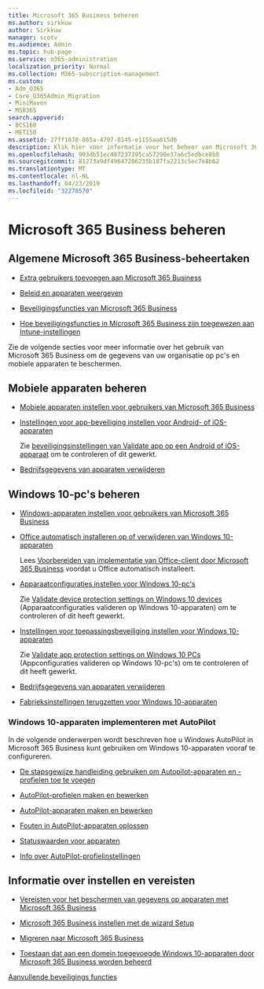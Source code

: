 ```yaml
---
title: Microsoft 365 Business beheren
ms.author: sirkkuw
author: Sirkkuw
manager: scotv
ms.audience: Admin
ms.topic: hub-page
ms.service: o365-administration
localization_priority: Normal
ms.collection: M365-subscription-management
ms.custom:
- Adm_O365
- Core_O365Admin_Migration
- MiniMaven
- MSB365
search.appverid:
- BCS160
- MET150
ms.assetid: 27ff1678-865a-4707-8145-e1155aa815d6
description: Klik hier voor informatie voor het beheer van Microsoft 365 Business gerelateerde taken admin, mobiele apparaten Windows 10PCs en veel dergelijke taken.
ms.openlocfilehash: 993db51ec487237395ca57290e37a6c5edbce8b8
ms.sourcegitcommit: 81273a9df49647286235b187fa2213c5ec7e8b62
ms.translationtype: MT
ms.contentlocale: nl-NL
ms.lasthandoff: 04/23/2019
ms.locfileid: "32278570"
---
```

# <a name="manage-microsoft-365-business"></a>Microsoft 365 Business beheren

## <a name="general-microsoft-365-business-admin-tasks"></a>Algemene Microsoft 365 Business-beheertaken

- [Extra gebruikers toevoegen aan Microsoft 365 Business](add-users-m365b.md)
    
- [Beleid en apparaten weergeven](view-policies-and-devices.md)
    
- [Beveiligingsfuncties van Microsoft 365 Business](security-features.md)
    
- [Hoe beveiligingsfuncties in Microsoft 365 Business zijn toegewezen aan Intune-instellingen](map-protection-features-to-intune-settings.md)
    
Zie de volgende secties voor meer informatie over het gebruik van Microsoft 365 Business om de gegevens van uw organisatie op pc's en mobiele apparaten te beschermen.
  
## <a name="manage-mobile-devices"></a>Mobiele apparaten beheren

- [Mobiele apparaten instellen voor gebruikers van Microsoft 365 Business](set-up-mobile-devices.md)
    
- [Instellingen voor app-beveiliging instellen voor Android- of iOS-apparaten](app-protection-settings-for-android-and-ios.md)
    
    Zie [beveiligingsinstellingen van Validate app op een Android of iOS-apparaat](validate-settings-on-android-or-ios.md) om te controleren of dit gewerkt. 
    
- [Bedrijfsgegevens van apparaten verwijderen](remove-company-data.md)
    
## <a name="manage-windows-10-pcs"></a>Windows 10-pc's beheren

- [Windows-apparaten instellen voor gebruikers van Microsoft 365 Business](set-up-windows-devices.md)
    
- [Office automatisch installeren op of verwijderen van Windows 10-apparaten](auto-install-or-uninstall-office.md)
    
    Lees [Voorbereiden van implementatie van Office-client door Microsoft 365 Business](prepare-for-office-client-deployment.md) voordat u Office automatisch installeert. 
    
- [Apparaatconfiguraties instellen voor Windows 10-pc's](protection-settings-for-windows-10-pcs.md)
    
    Zie [Validate device protection settings on Windows 10 devices](validate-settings-on-windows-10-pcs.md) (Apparaatconfiguraties valideren op Windows 10-apparaten) om te controleren of dit heeft gewerkt. 
    
- [Instellingen voor toepassingsbeveiliging instellen voor Windows 10-apparaten](protection-settings-for-windows-10-devices.md)
    
    Zie [Validate app protection settings on Windows 10 PCs](validate-protection-settings-on-windows-10-pcs.md) (Appconfiguraties valideren op Windows 10-pc's) om te controleren of dit heeft gewerkt. 
    
- [Bedrijfsgegevens van apparaten verwijderen](remove-company-data.md)
    
- [Fabrieksinstellingen terugzetten voor Windows 10-apparaten](reset-devices-to-factory-settings.md)
    
### <a name="use-autopilot-to-deploy-windows-10-devices"></a>Windows 10-apparaten implementeren met AutoPilot

In de volgende onderwerpen wordt beschreven hoe u Windows AutoPilot in Microsoft 365 Business kunt gebruiken om Windows 10-apparaten vooraf te configureren.
  
- [De stapsgewijze handleiding gebruiken om Autopilot-apparaten en -profielen toe te voegen](add-autopilot-devices-and-profile.md)
    
- [AutoPilot-profielen maken en bewerken](create-and-edit-autopilot-profiles.md)
    
- [AutoPilot-apparaten maken en bewerken](create-and-edit-autopilot-devices.md)
    
- [Fouten in AutoPilot-apparaten oplossen](troubleshoot-autopilot-errors.md)
    
- [Statuswaarden voor apparaten](device-states.md)
    
- [Info over AutoPilot-profielinstellingen](autopilot-profile-settings.md)
    
## <a name="set-up-and-pre-requisite-information"></a>Informatie over instellen en vereisten

- [Vereisten voor het beschermen van gegevens op apparaten met Microsoft 365 Business](pre-requisites-for-data-protection.md)
    
- [Microsoft 365 Business instellen met de wizard Setup](set-up.md)
    
- [Migreren naar Microsoft 365 Business](migrate-to-microsoft-365-business.md)
    
- [Toestaan dat aan een domein toegevoegde Windows 10-apparaten door Microsoft 365 Business worden beheerd](manage-windows-devices.md)
    
[Aanvullende beveiligings functies](security-features.md#additional-security-features)
    

  

